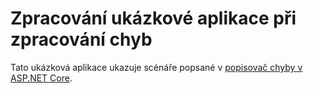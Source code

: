# <a name="error-handling-sample-application"></a>Zpracování ukázkové aplikace při zpracování chyb

Tato ukázková aplikace ukazuje scénáře popsané v [popisovač chyby v ASP.NET Core](https://docs.microsoft.com/aspnet/core/fundamentals/error-handling).
